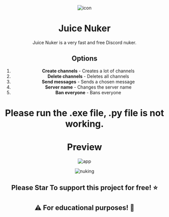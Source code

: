 <div align="center">





![icon](https://github.com/xyz1337top/JuiceNuker/assets/172919286/1a12637e-8c2a-4da3-b9c6-c2bac0b024a7)


# Juice Nuker
Juice Nuker is a very fast and free Discord nuker.

## Options
1. **Create channels** - Creates a lot of channels
2. **Delete channels** - Deletes all channels
3. **Send messages** - Sends a chosen message
4. **Server name** - Changes the server name
5. **Ban everyone** - Bans everyone

# Please run the .exe file, .py file is not working.

# Preview

![app](https://github.com/xyz1337top/JuiceNuker/assets/172919286/2cbe911f-73a7-4517-bbb6-cc3a4b6337f6)

![nuking](https://github.com/xyz1337top/JuiceNuker/assets/172919286/b8be9321-cbfc-459a-bb8a-906e869aae57)

## **Please Star To support this project for free! ⭐**

 ## **⚠️ For educational purposes! 📖**

</div>
